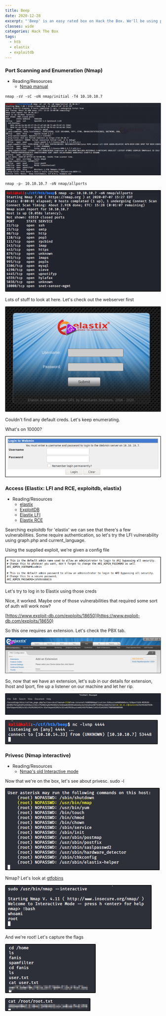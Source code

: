 ```yaml
---
title: Beep
date: 2020-12-28
excerpt: "'Beep' is an easy rated box on Hack the Box. We'll be using public exploits from exploit DB to exploit both LFI and RCE on an old version of Elastix. Once we're in the box we'll abuse an outdated version of Nmap to escalate our privileges."
classes: wide
categories: Hack The Box
tags:
  - htb
  - elastix
  - exploitdb
---
```




### Port Scanning and Enumeration (Nmap)
* Reading/Resources
  * [Nmap manual](https://nmap.org/book/man.html)

`nmap -sV -sC -oN nmap/initial -T4 10.10.10.7`


![img](/assets/images/htb/beep/4.png)

`nmap -p- 10.10.10.7 -oN nmap/allports`

![img](/assets/images/htb/beep/10.png)

Lots of stuff to look at here. Let's check out the webserver first


![img](/assets/images/htb/beep/11.png)


Couldn't find any default creds. Let's keep enumerating.

What's on 10000?


![img](/assets/images/htb/beep/2.png)


### Access (Elastix: LFI and RCE, exploitdb, elastix)
* Reading/Resources
  * [elastix](https://www.elastix.org/)
  * [ExploitDB](https://www.exploit-db.com/)
  * [Elastix LFI](https://www.exploit-db.com/exploits/37637)
  * [Elastix RCE](https://www.exploit-db.com/exploits/18650)
  
  
Searching exploitdb for 'elastix' we can see that there's a few vulnerabilities. Some require authentication, so let's try the LFI vulnerability using graph.php and current_language.  

Using the supplied exploit, we're given a config file


![img](/assets/images/htb/beep/6.png)

Let's try to log in to Elastix using those creds


Nice, it worked. Maybe one of those vulnerabilities that required some sort of auth will work now?



[https://www.exploit-db.com/exploits/18650](https://www.exploit-db.com/exploits/18650)



So this one requires an extension. Let's check the PBX tab.



![img](/assets/images/htb/beep/1.png)


So, now that we have an extension, let's sub in our details for extension, lhost and lport, fire up a listener on our machine and let her rip.



![img](/assets/images/htb/beep/7.png)


![img](/assets/images/htb/beep/5.png)

### Privesc (Nmap interactive)
* Reading/Resources
  * [Nmap's old Interactive mode](https://gtfobins.github.io/gtfobins/nmap/#sudo)

Now that we're on the box, let's see about privesc. sudo -l


![img](/assets/images/htb/beep/3.png)


Nmap? Let's look at [gtfobins](https://gtfobins.github.io/gtfobins/nmap/#sudo)



![img](/assets/images/htb/beep/8.png)


And we're root! Let's capture the flags



![img](/assets/images/htb/beep/9.png)


![img](/assets/images/htb/beep/0.png)

